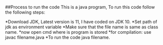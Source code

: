 ##Process to run the code
This is a java program, To run this code 
follow the following steps:


  *Download JDK, Latest version is 11, I have coded on JDK 10.
  *Set path of jdk as environment variable
  *Make sure that the file name is same as class name.
  *now open cmd where is program is stored
  *for compilation: use javac filename.java
  *To run the code java filename.
   
